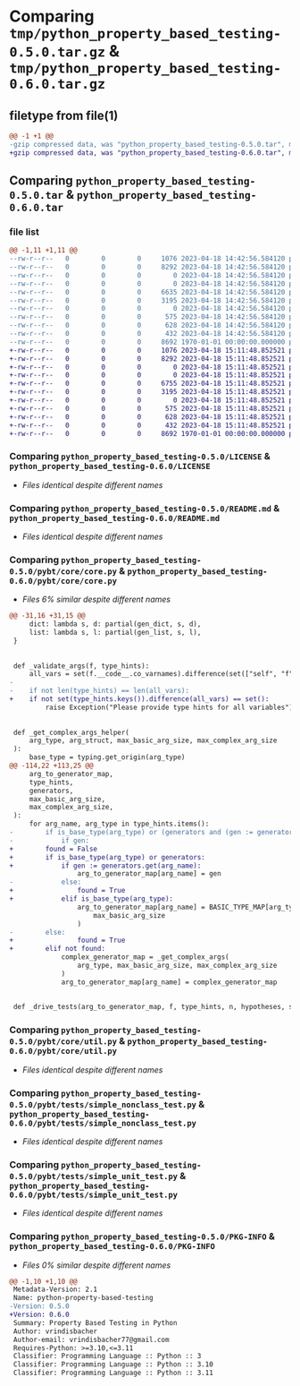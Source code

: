 # Comparing `tmp/python_property_based_testing-0.5.0.tar.gz` & `tmp/python_property_based_testing-0.6.0.tar.gz`

## filetype from file(1)

```diff
@@ -1 +1 @@
-gzip compressed data, was "python_property_based_testing-0.5.0.tar", max compression
+gzip compressed data, was "python_property_based_testing-0.6.0.tar", max compression
```

## Comparing `python_property_based_testing-0.5.0.tar` & `python_property_based_testing-0.6.0.tar`

### file list

```diff
@@ -1,11 +1,11 @@
--rw-r--r--   0        0        0     1076 2023-04-18 14:42:56.584120 python_property_based_testing-0.5.0/LICENSE
--rw-r--r--   0        0        0     8292 2023-04-18 14:42:56.584120 python_property_based_testing-0.5.0/README.md
--rw-r--r--   0        0        0        0 2023-04-18 14:42:56.584120 python_property_based_testing-0.5.0/pybt/__init__.py
--rw-r--r--   0        0        0        0 2023-04-18 14:42:56.584120 python_property_based_testing-0.5.0/pybt/core/__init__.py
--rw-r--r--   0        0        0     6635 2023-04-18 14:42:56.584120 python_property_based_testing-0.5.0/pybt/core/core.py
--rw-r--r--   0        0        0     3195 2023-04-18 14:42:56.584120 python_property_based_testing-0.5.0/pybt/core/util.py
--rw-r--r--   0        0        0        0 2023-04-18 14:42:56.584120 python_property_based_testing-0.5.0/pybt/tests/__init__.py
--rw-r--r--   0        0        0      575 2023-04-18 14:42:56.584120 python_property_based_testing-0.5.0/pybt/tests/simple_nonclass_test.py
--rw-r--r--   0        0        0      628 2023-04-18 14:42:56.584120 python_property_based_testing-0.5.0/pybt/tests/simple_unit_test.py
--rw-r--r--   0        0        0      432 2023-04-18 14:42:56.584120 python_property_based_testing-0.5.0/pyproject.toml
--rw-r--r--   0        0        0     8692 1970-01-01 00:00:00.000000 python_property_based_testing-0.5.0/PKG-INFO
+-rw-r--r--   0        0        0     1076 2023-04-18 15:11:48.852521 python_property_based_testing-0.6.0/LICENSE
+-rw-r--r--   0        0        0     8292 2023-04-18 15:11:48.852521 python_property_based_testing-0.6.0/README.md
+-rw-r--r--   0        0        0        0 2023-04-18 15:11:48.852521 python_property_based_testing-0.6.0/pybt/__init__.py
+-rw-r--r--   0        0        0        0 2023-04-18 15:11:48.852521 python_property_based_testing-0.6.0/pybt/core/__init__.py
+-rw-r--r--   0        0        0     6755 2023-04-18 15:11:48.852521 python_property_based_testing-0.6.0/pybt/core/core.py
+-rw-r--r--   0        0        0     3195 2023-04-18 15:11:48.852521 python_property_based_testing-0.6.0/pybt/core/util.py
+-rw-r--r--   0        0        0        0 2023-04-18 15:11:48.852521 python_property_based_testing-0.6.0/pybt/tests/__init__.py
+-rw-r--r--   0        0        0      575 2023-04-18 15:11:48.852521 python_property_based_testing-0.6.0/pybt/tests/simple_nonclass_test.py
+-rw-r--r--   0        0        0      628 2023-04-18 15:11:48.852521 python_property_based_testing-0.6.0/pybt/tests/simple_unit_test.py
+-rw-r--r--   0        0        0      432 2023-04-18 15:11:48.852521 python_property_based_testing-0.6.0/pyproject.toml
+-rw-r--r--   0        0        0     8692 1970-01-01 00:00:00.000000 python_property_based_testing-0.6.0/PKG-INFO
```

### Comparing `python_property_based_testing-0.5.0/LICENSE` & `python_property_based_testing-0.6.0/LICENSE`

 * *Files identical despite different names*

### Comparing `python_property_based_testing-0.5.0/README.md` & `python_property_based_testing-0.6.0/README.md`

 * *Files identical despite different names*

### Comparing `python_property_based_testing-0.5.0/pybt/core/core.py` & `python_property_based_testing-0.6.0/pybt/core/core.py`

 * *Files 6% similar despite different names*

```diff
@@ -31,16 +31,15 @@
     dict: lambda s, d: partial(gen_dict, s, d),
     list: lambda s, l: partial(gen_list, s, l),
 }
 
 
 def _validate_args(f, type_hints):
     all_vars = set(f.__code__.co_varnames).difference(set(["self", "f"]))
-
-    if not len(type_hints) == len(all_vars):
+    if not set(type_hints.keys()).difference(all_vars) == set():
         raise Exception("Please provide type hints for all variables")
 
 
 def _get_complex_args_helper(
     arg_type, arg_struct, max_basic_arg_size, max_complex_arg_size
 ):
     base_type = typing.get_origin(arg_type)
@@ -114,22 +113,25 @@
     arg_to_generator_map,
     type_hints,
     generators,
     max_basic_arg_size,
     max_complex_arg_size,
 ):
     for arg_name, arg_type in type_hints.items():
-        if is_base_type(arg_type) or (generators and (gen := generators.get(arg_name))):
-            if gen:
+        found = False
+        if is_base_type(arg_type) or generators:
+            if gen := generators.get(arg_name):
                 arg_to_generator_map[arg_name] = gen
-            else:
+                found = True
+            elif is_base_type(arg_type):
                 arg_to_generator_map[arg_name] = BASIC_TYPE_MAP[arg_type](
                     max_basic_arg_size
                 )
-        else:
+                found = True
+        elif not found:
             complex_generator_map = _get_complex_args(
                 arg_type, max_basic_arg_size, max_complex_arg_size
             )
             arg_to_generator_map[arg_name] = complex_generator_map
 
 
 def _drive_tests(arg_to_generator_map, f, type_hints, n, hypotheses, self_=None):
```

### Comparing `python_property_based_testing-0.5.0/pybt/core/util.py` & `python_property_based_testing-0.6.0/pybt/core/util.py`

 * *Files identical despite different names*

### Comparing `python_property_based_testing-0.5.0/pybt/tests/simple_nonclass_test.py` & `python_property_based_testing-0.6.0/pybt/tests/simple_nonclass_test.py`

 * *Files identical despite different names*

### Comparing `python_property_based_testing-0.5.0/pybt/tests/simple_unit_test.py` & `python_property_based_testing-0.6.0/pybt/tests/simple_unit_test.py`

 * *Files identical despite different names*

### Comparing `python_property_based_testing-0.5.0/PKG-INFO` & `python_property_based_testing-0.6.0/PKG-INFO`

 * *Files 0% similar despite different names*

```diff
@@ -1,10 +1,10 @@
 Metadata-Version: 2.1
 Name: python-property-based-testing
-Version: 0.5.0
+Version: 0.6.0
 Summary: Property Based Testing in Python
 Author: vrindisbacher
 Author-email: vrindisbacher77@gmail.com
 Requires-Python: >=3.10,<=3.11
 Classifier: Programming Language :: Python :: 3
 Classifier: Programming Language :: Python :: 3.10
 Classifier: Programming Language :: Python :: 3.11
```

